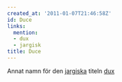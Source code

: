 ```yaml
---
created_at: '2011-01-07T21:46:58Z'
id: Duce
links:
  mention:
  - dux
  - jargisk
title: Duce
---
```


Annat namn för den [jargiska] titeln [dux]

  [jargiska]: jargisk
  [dux]: dux